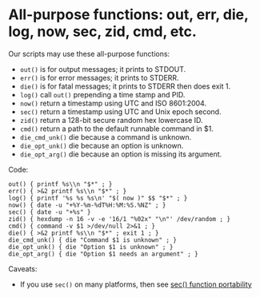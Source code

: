 # All-purpose functions: out, err, die, log, now, sec, zid, cmd, etc.

Our scripts may use these all-purpose functions:

  * `out()` is for output messages; it prints to STDOUT.
  * `err()` is for error messages; it prints to STDERR.
  * `die()` is for fatal messages; it prints to STDERR then does exit 1.
  * `log()` call `out()` prepending a time stamp and PID.
  * `now()` return a timestamp using UTC and ISO 8601:2004.
  * `sec()` return a timestamp using UTC and Unix epoch second.
  * `zid()` return a 128-bit secure random hex lowercase ID.
  * `cmd()` return a path to the default runnable command in $1.
  * `die_cmd_unk()` die because a command is unknown.
  * `die_opt_unk()` die because an option is unknown.
  * `die_opt_arg()` die because an option is missing its argument.
  
Code:

    out() { printf %s\\n "$*" ; }
    err() { >&2 printf %s\\n "$*" ; }
    log() { printf '%s %s %s\n' "$( now )" $$ "$*" ; }
    now() { date -u "+%Y-%m-%dT%H:%M:%S.%NZ" ; }
    sec() { date -u "+%s" }
    zid() { hexdump -n 16 -v -e '16/1 "%02x" "\n"' /dev/random ; }
    cmd() { command -v $1 >/dev/null 2>&1 ; }
    die() { >&2 printf %s\\n "$*" ; exit 1 ; }
    die_cmd_unk() { die "Command $1 is unknown" ; }
    die_opt_unk() { die "Option $1 is unknown" ; }
    die_opt_arg() { die "Option $1 needs an argument" ; }

Caveats:

  * If you use `sec()` on many platforms, then see [sec() function portability](sec-function-portability.md)

